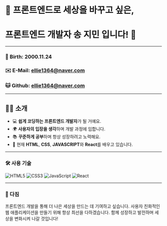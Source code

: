 # 🌟 프론트엔드로 세상을 바꾸고 싶은, 
# 프론트엔드 개발자 송 지민 입니다! 🌟
---

### 🎂 Birth: 2000.11.24  
### ✉️ E-Mail: [ellie1364@naver.com](mailto:ellie1364@naver.com)  
### 🐱 Github: [ellie1364@naver.com](https://github.com/usessss)

---

## 🙋‍♀️ 소개
- 💻 **쉽게 코딩하는 프론트엔드 개발자**가 될 거예요.
- 🌍 **사용자의 입장을 생각**하며 개발 과정에 임합니다.
- 📚 **꾸준하게 공부**하며 항상 성장하려고 노력해요.
- 🌱 현재 **HTML**, **CSS**, **JAVASCRIPT**와 **React**를 배우고 있습니다.

---

### 🛠️ 사용 기술
![HTML5](https://img.shields.io/badge/HTML5-E34F26.svg?&style=for-the-badge&logo=HTML5&logoColor=white)
![CSS3](https://img.shields.io/badge/CSS3-1572B6.svg?&style=for-the-badge&logo=CSS3&logoColor=white)
![JavaScript](https://img.shields.io/badge/JavaScript-F7DF1E.svg?&style=for-the-badge&logo=JavaScript&logoColor=white)
![React](https://img.shields.io/badge/React-61DAFB.svg?&style=for-the-badge&logo=React&logoColor=white)


---

### 🌈 다짐
프론트엔드 개발을 통해 더 나은 세상을 만드는 데 기여하고 싶습니다.
사용자 친화적인 웹 애플리케이션을 만들기 위해 항상 최선을 다하겠습니다.
함께 성장하고 발전하며 세상을 변화시켜 나갈 것입니다!

